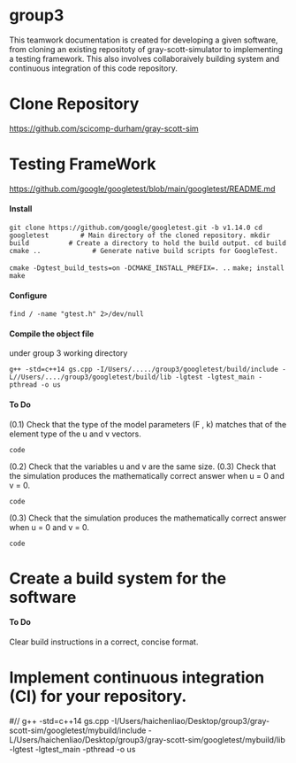# group3
This teamwork documentation is created for developing a given software, from cloning an existing repositoty of gray-scott-simulator to implementing a testing framework. This also involves collaboraively building system and continuous integration of this code repository.


# Clone Repository
https://github.com/scicomp-durham/gray-scott-sim

# Testing FrameWork

https://github.com/google/googletest/blob/main/googletest/README.md

#### Install 
`git clone https://github.com/google/googletest.git -b v1.14.0
cd googletest        # Main directory of the cloned repository.
mkdir build          # Create a directory to hold the build output.
cd build
cmake ..             # Generate native build scripts for GoogleTest.`

`cmake -Dgtest_build_tests=on -DCMAKE_INSTALL_PREFIX=. ..`
`make; install make`

#### Configure

``find / -name "gtest.h" 2>/dev/null ``

#### Compile the object file 
under group 3 working directory 

``g++ -std=c++14 gs.cpp -I/Users/...../group3/googletest/build/include -L//Users/..../group3/googletest/build/lib -lgtest -lgtest_main -pthread -o us 
``
#### To Do
(0.1) Check that the type of the model parameters (F , k) matches that of the element type
of the u and v vectors.

`code`

(0.2) Check that the variables u and v are the same size. (0.3) Check that the simulation produces the mathematically correct answer when u = 0 and
v = 0.

`code`

(0.3) Check that the simulation produces the mathematically correct answer when u = 0 and
v = 0.

`code`



# Create a build system for the software 

#### To Do

Clear build instructions in a correct, concise format.



# Implement continuous integration (CI) for your repository.


#// g++ -std=c++14 gs.cpp -I/Users/haichenliao/Desktop/group3/gray-scott-sim/googletest/mybuild/include -L/Users/haichenliao/Desktop/group3/gray-scott-sim/googletest/mybuild/lib -lgtest -lgtest_main -pthread -o us

